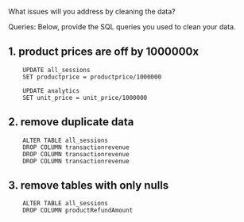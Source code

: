 What issues will you address by cleaning the data?





Queries:
Below, provide the SQL queries you used to clean your data.



## 1. product prices are off by 1000000x
```
    UPDATE all_sessions
    SET productprice = productprice/1000000

    UPDATE analytics
    SET unit_price = unit_price/1000000
```

## 2. remove duplicate data
```
    ALTER TABLE all_sessions
    DROP COLUMN transactionrevenue
    DROP COLUMN transactionrevenue
    DROP COLUMN transactionrevenue
```


## 3. remove tables with only nulls  
```
    ALTER TABLE all_sessions
    DROP COLUMN productRefundAmount
```